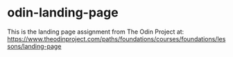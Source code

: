# odin-landing-page

This is the landing page assignment from The Odin Project at:
https://www.theodinproject.com/paths/foundations/courses/foundations/lessons/landing-page
